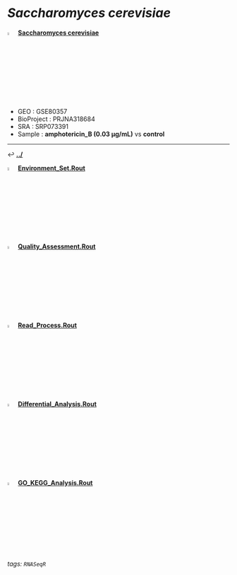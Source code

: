# *Saccharomyces cerevisiae* 

<img src="https://i.imgur.com/cvAtbAY.png" width="4%"> [**Saccharomyces cerevisiae**](https://howardchao.github.io/RNASeqR_analysis_result/Saccharomyces_cerevisiae_GSE80357_SRP073391/)
 * GEO        : GSE80357
 * BioProject : PRJNA318684
 * SRA        : SRP073391
 * Sample     : **amphotericin_B (0.03 µg/mL)** vs **control**

---

&#8617; [**.\./**](https://howardchao.github.io/RNASeqR_analysis_result/Saccharomyces_cerevisiae_GSE80357_SRP073391/)

<img src="https://i.imgur.com/HIvCfTh.png" width="4%">  [**Environment_Set.Rout**](https://howardchao.github.io/RNASeqR_analysis_result/Saccharomyces_cerevisiae_GSE80357_SRP073391/Rscript_out/Environment_Set.Rout.txt)

<img src="https://i.imgur.com/HIvCfTh.png" width="4%">  [**Quality_Assessment.Rout**](https://howardchao.github.io/RNASeqR_analysis_result/Saccharomyces_cerevisiae_GSE80357_SRP073391/Rscript_out/Quality_Assessment.Rout.txt)

<img src="https://i.imgur.com/HIvCfTh.png" width="4%">  [**Read_Process.Rout**](https://howardchao.github.io/RNASeqR_analysis_result/Saccharomyces_cerevisiae_GSE80357_SRP073391/Rscript_out/Read_Process.Rout.txt)

<img src="https://i.imgur.com/HIvCfTh.png" width="4%">  [**Differential_Analysis.Rout**](https://howardchao.github.io/RNASeqR_analysis_result/Saccharomyces_cerevisiae_GSE80357_SRP073391/Rscript_out/Differential_Analysis.Rout.txt)

<img src="https://i.imgur.com/HIvCfTh.png" width="4%">  [**GO_KEGG_Analysis.Rout**](https://howardchao.github.io/RNASeqR_analysis_result/Saccharomyces_cerevisiae_GSE80357_SRP073391/Rscript_out/GO_KEGG_Analysis.Rout.txt)


###### tags: `RNASeqR`
